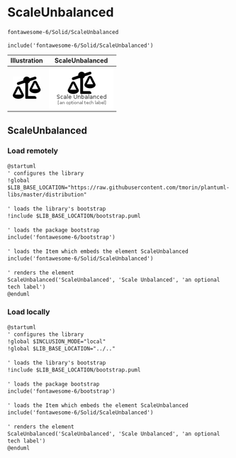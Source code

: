 # ScaleUnbalanced


```text
fontawesome-6/Solid/ScaleUnbalanced
```

```text
include('fontawesome-6/Solid/ScaleUnbalanced')
```



| Illustration | ScaleUnbalanced |
| :---: | :---: |
| ![illustration for Illustration](../../fontawesome-6/Solid/ScaleUnbalanced.png) | ![illustration for ScaleUnbalanced](../../fontawesome-6/Solid/ScaleUnbalanced.Local.png) |




## ScaleUnbalanced

### Load remotely
```plantuml
@startuml
' configures the library
!global $LIB_BASE_LOCATION="https://raw.githubusercontent.com/tmorin/plantuml-libs/master/distribution"

' loads the library's bootstrap
!include $LIB_BASE_LOCATION/bootstrap.puml

' loads the package bootstrap
include('fontawesome-6/bootstrap')

' loads the Item which embeds the element ScaleUnbalanced
include('fontawesome-6/Solid/ScaleUnbalanced')

' renders the element
ScaleUnbalanced('ScaleUnbalanced', 'Scale Unbalanced', 'an optional tech label')
@enduml
```

### Load locally
```plantuml
@startuml
' configures the library
!global $INCLUSION_MODE="local"
!global $LIB_BASE_LOCATION="../.."

' loads the library's bootstrap
!include $LIB_BASE_LOCATION/bootstrap.puml

' loads the package bootstrap
include('fontawesome-6/bootstrap')

' loads the Item which embeds the element ScaleUnbalanced
include('fontawesome-6/Solid/ScaleUnbalanced')

' renders the element
ScaleUnbalanced('ScaleUnbalanced', 'Scale Unbalanced', 'an optional tech label')
@enduml
```

